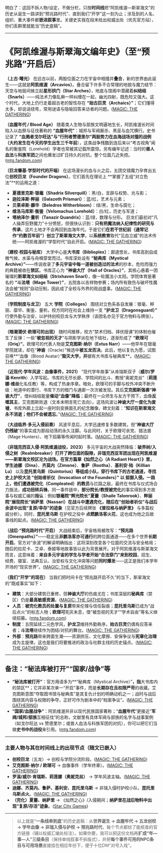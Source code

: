 明白了：这回不拆人物/设定，不做分栏，只按**时间线**把“阿凯维渥—斯翠海文”的历史从诞生一路讲到“预兆路时代”、直到我们“开学”这一刻为止；涉及到的人名、组织、重大事件都**嵌进叙事**里。关键史实我在段末给出权威出处（优先官方站），你们丢群里就能当“历史底稿”。

---

# 《阿凯维渥与斯翠海文编年史》（至“预兆路”开启后）

**（上古·曙光）**
在远古以前，两股位面之力在宇宙中相撞并**叠合**，新的世界由此诞生——这就是**阿凯维渥（Arcavios）**。叠合留下许多不合常理的地貌与魔力结节：天空与地层间耸立起**星形拱门（Star Arches）**，地底与馆阁中潜藏着**纠结结（Snarls）**——纯法术力像乱麻一样纠缠在一起，幽光四射，既危险又强大。这个时代，大地上仍行走着超古老的智性存在 **“始古巨灵（Archaics）”**；它们懂得太多，却说话绕弯，常用谜语与隐喻回答来访者的问题。([MAGIC: THE GATHERING][1])

**（血腥年代 / Blood Age）**
随着类人生物与部族文明遍地生长，阿凯维渥长时间陷入以血祭与征伐著称的 **“血腥年代”**：城邦与军阀厮杀、黑巫与血咒横行。史书记录了 **“血溅者戈尔旺达”**与**“行刑者赞德里尔”**两股势力在血海战场对撞的战例（大约发生在今天的学生出生**三千年前**），这类战争残酷到连后来以“考古视角”闻名的衡鉴院（Lorehold）学者也常被其记载所震惊。另有编年记述：当时的**兽人血法**与**科族军团**之间也爆发过旷日持久的对抗，整个位面几近失控。([mtg.fandom.com][2])

**（巨龙肇基·学型时代的开端）**
在这场漫长的血与火之后，五团交错魔力孕育出五位**创校巨龙（Founder Dragons）**。它们首先在理论上 **掌握了五组“对立色法”**的运用之道：

* **夏德里克斯·银毫（Shadrix Silverquill）**：黑/白，言辞与权势、光与影；
* **迦拉泽斯·粹丽（Galazeth Prismari）**：蓝/红，艺术与元素；
* **贝莱卓斯·靡华（Beledros Witherbloom）**：绿/黑，生命与腐化；
* **维洛马库斯·衡鉴（Velomachus Lorehold）**：白/红，历史与军道；
* **塔纳泽尔·量析（Tanazir Quandrix）**：蓝/绿，数理与分形。
  巨龙们最初对“凡人操弄狂野魔力”十分愤怒，但很快认识到：**只有把魔法纳入纪律性的研究与传承**，这片土地才不会再回到血海年代。于是它们**在若干世纪前（通常记作“约数百年前”）创立了斯翠海文大学**，以**系统教育**取代“见血立威”的法术传统——阿凯维渥的“学型时代”自此开启。([MAGIC: THE GATHERING][3])

**（建校·校园与秘库）**
大学中心是**大书库（Biblioplex）**：廊道悠长，书库高到自成微气候，水渠与舟楫穿堂而过。书库深处设有 **“秘典库（Mystical Archive）”**——传说收录了**多元宇宙中每一道被创造过的法术**的抄本，危险而强力的典籍被收在**禁区**。书库正心为 **“神谕大厅（Hall of Oracles）”**，其核心悬着一团璀璨的**斯翠海文纠结结（Strixhaven Snarl）**，像一轮魔法小太阳。学院体育是著名的 **“斗法塔（Mage Tower）”**，五院各以吉祥物参赛；场内所有致伤与破坏性魔法会被“规则”自动压制，因此成了全校与外界的观战盛事。([MAGIC: THE GATHERING][1])

**（学院制度与龙卫）**
五大 **学院（Colleges）** 围绕对立色系各自发展：银毫、粹丽、靡华、衡鉴、量析。校方同时在社会上维持一支 **“护龙卫（Dragonsguard）”** 行使外勤与治安，以护持创校巨龙与大学秩序（该团名亦见于官方物料与牌张）。([MAGIC: THE GATHERING][4])

**（暗潮潜伏·欧理可的出现）**
随时间推移，校方“禁术归档、择优授课”的体制也催生了反弹：一些“**被忽视的天才**”与阴影学派在地下结社，逐渐形成了 **“欧理可（Oriq）”**。欧理可的代表人物是**艾克图斯·纳尔（Extus Narr）**——他早年在银毫学院就读，却在“**神谕**（Oracle）”候选中**被五龙否决**。此后，他以复仇为愿，试图召唤**“血像（Blood Avatar）”**毁灭大学，并**据有大书库与秘典库**。([MAGIC: THE GATHERING][3])

**（近现代·学年风波：血像事件，2021）**
“现代学年故事”从肯瑞斯双子（**威尔/罗温·Kenrith**）入学写起。书库的无尽长廊、学院间的比斗、教授“奥妮克丝”（**莉莲娜·维丝**化名任教）等，构成了热身序章。暗处，欧理可的手脚与校外冲突不断升级：地道中的潜行、书库下方的暗门与通廊一次次被发现。其后**艾克图斯强袭“神谕大厅”**，借纠结结能量**催动“血像”降临**；最终在一众师生与友方干预下，血像**反噬其主**，艾克图斯败退（文本未明言死亡去向）。这场风波让**神谕大厅一度化为废墟**，书库外廊上立起一座时刻变换面孔的纪念雕像，碑文刻着：“**知识在斯翠海文永不消逝；他们不会被遗忘**。”([MAGIC: THE GATHERING][5])

**（大战临界·多元入侵前奏）**
风波平息后，大学迅速修复多数建筑，但“**神谕大厅仍残破**”的事实成为那段动荡的永久注脚。与此同时，关于欧理可余党、猎法兽（Mage Hunters）、地下招募等传闻时起时落。([MAGIC: THE GATHERING][6])

**（非瑞克西亚入侵·阿凯维渥战役，2023）**
多元宇宙的大战突然降临：**破界树/入侵之树（Realmbreaker）**打开了跨位面的裂隙，**非瑞克西亚**军团出现在阿凯维渥——**斯翠海文校区沦为战场**。在官方篇章**《灿然之心（A Radiant Heart）》**里，学生**迪娜（Dina）**、**齐莫内（Zimone）**、**鲁萨（Rootha）**、**基利安·陆（Killian Lu）** 以及**昆托里乌斯（Quintorius）**等组成小队，穿行书库下的古老通道，寻找史上护校大法 **“创始者祈仪（Invocation of the Founders）”** 以 **抵御入侵**。一路上，他们遭遇**被完化（Compleated）的教员**与拦路之敌，最终在书库与仪式场合力施法，**成功扭转兵锋**。同一事件链中，**部分院长/教授被完化**的事实得到多方故事与权威汇编的**指认**：例如**银毫院“辉光院长”夏蕾（Shaile Talonrook）**、**粹丽院“展现院长”纳萨里（Nassari）**在战斗中遭遇完化，随后在“创始者祈仪”与战后余波中**出现“复原/幸存”的迹象**（见官方后续牌张 **《普拉格与纳萨里》** 与多篇权威分析）。同时，**昆托里乌斯** 在护校之役中 **点燃鹏洛客火花**，这也成为他之后故事线的起点。([MAGIC: THE GATHERING][7])

**（战后·“预兆路时代”开启）**
大战结束后，宇宙格局被改写：**“预兆路（Omenpaths）”**——稳定且**非鹏洛客亦可通行**的跨位面通道——在多个世界**长期开启**。官方对“余波”的解读明确指出：这将深刻改变各个位面的交流与安全格局；随后的拉尼卡、艾卓、泰姬等地故事皆以此为背景展开。对于阿凯维渥与斯翠海文而言，这意味着：**来自多元宇宙的学生与学者开始“合法穿门”来到校园**，招生、经费、寝室、法典互认、治安权与文化冲突等问题**同时爆发**——这正是我们本学年开场的“现实世界”。([MAGIC: THE GATHERING][8])

**（我们“开学”的现在）**
当我们把时间卡在“预兆路开启不久”的当下，斯翠海文的“既成事实”如下：

* **建筑**：大部分建筑已重修，但**神谕大厅**的伤痕尤在；书库深层的**秘典库**（禁区）仍是**最高敏感资源**。([MAGIC: THE GATHERING][1])
* **人员**：**被完化教员的处置与复原**带来伦理与信任裂痕；**昆托里乌斯**已成为“战后点火”的标志人物；**欧理可**死灰未息，借“被忽视的天才”“学术自由”等名义继续招募。([mtg.fandom.com][9])
* **制度**：五院延续二元色学风，**护龙卫**维持外勤秩序，**始古巨灵**仍偶有应答来者；**斗法塔**继续作为团结/对抗的舞台。([MAGIC: THE GATHERING][4])
* **外部**：**预兆路**带来跨面生潮——资源挤压、文化摩擦、安保争议与**宪章化治理**成为主旋律。这也是我们将要推进的政治与社群主线的历史锚点。([MAGIC: THE GATHERING][8])

---

## 备注：“秘法库被打开”“国家/战争”等

* **“秘法库被打开”**：官方用语多为**“秘典库（Mystical Archive）”**，指**大书库内的禁区**；它并非某次单一“开启”事件，而是**长期存在且权限严苛**的收藏。艾克图斯意图“夺取图书馆与秘典库”是其复仇计划的明确动机之一；战时与战后围绕其内容与权限的争夺，正好可作为剧本中的“档案争议”。([MAGIC: THE GATHERING][4])
* **“国家/血腥战争”**：阿凯维渥并非以现代民族国家著称；“**血腥年代**”更接近“**军阀/城邦/部族**互相征伐”的总称，文献里有具体军阀与部族的名字与战事案例（如戈尔旺达 vs 赞德里尔；或兽人血法与科族军团的对抗），你可以把它们当做**史书中的战役**来引用。([mtg.fandom.com][2])

---

### 主要人物与其在时间线上的**出现节点**（随文已嵌入）

* **创校巨龙**（五龙）→ 创校与学院分流阶段。([MAGIC: THE GATHERING][3])
* **艾克图斯·纳尔 / 欧理可** → 血像事件（学年终章）。([MAGIC: THE GATHERING][3])
* **罗温/威尔·肯瑞斯、莉莲娜（奥妮克丝）** → 学年风波主轴。([MAGIC: THE GATHERING][5])
* **迪娜、齐莫内、鲁萨、基利安、昆托里乌斯** → 非瑞入侵时护校小队，**昆托里乌斯点火**。([MAGIC: THE GATHERING][7])
* **（完化）夏蕾、纳萨里** → 《灿然之心》/入侵期间；**纳萨里在战后物料中出现“复原/存活”迹象**。([Star City Games][10])

---

> 以上就是“**一条线串到底**”的历史底稿：从**世界诞生 → 血腥年代 → 五龙创校 → 学年血像 → 非瑞入侵与护校 → 预兆路时代**，每个节点都给了能核查的官方链接（辅以权威汇编处标注）。如果你要，我可以把这份文档再**扩成“年—事—人”三级条目**（保持单线叙事不拆版式），并把**每个事件可用的NPC条目与可用场景**直接挂在相应年份下，便于十位DM“对号入戏”。

[1]: https://magic.wizards.com/en/news/feature/planeswalkers-guide-strixhaven-2021-04-01?utm_source=chatgpt.com "Planeswalker's Guide to Strixhaven - Magic: The Gathering"
[2]: https://mtg.fandom.com/wiki/Arcavios?utm_source=chatgpt.com "Arcavios - MTG Wiki - Fandom"
[3]: https://magic.wizards.com/en/news/feature/legends-strixhaven-2021-04-13?utm_source=chatgpt.com "The Legends of Strixhaven - Magic: The Gathering"
[4]: https://magic.wizards.com/en/news/feature/collecting-strixhaven-school-mages-2021-03-25?utm_source=chatgpt.com "Collecting Strixhaven: School of Mages | MAGIC"
[5]: https://magic.wizards.com/en/news/magic-story/episode-4-put-test-2021-04-14?utm_source=chatgpt.com "Episode 4: Put to the Test | MAGIC: THE GATHERING"
[6]: https://magic.wizards.com/en/news/magic-story/episode-5-final-exam-2021-04-21?utm_source=chatgpt.com "Episode 5: Final Exam | MAGIC: THE GATHERING"
[7]: https://magic.wizards.com/en/news/magic-story/a-radiant-heart?utm_source=chatgpt.com "March of the Machine | Arcavios: A Radiant Heart"
[8]: https://magic.wizards.com/en/news/making-magic/doing-the-aftermath?utm_source=chatgpt.com "Doing the Aftermath - Magic: The Gathering"
[9]: https://mtg.fandom.com/wiki/Rootha_Squallheart?utm_source=chatgpt.com "Rootha Squallheart - MTG Wiki - Fandom"
[10]: https://articles.starcitygames.com/magic-the-gathering/a-new-planeswalker-emerges-as-a-compleated-walker-dies-in-latest-chapters-of-march-of-the-machine-story/?utm_source=chatgpt.com "A New Planeswalker Emerges As A Compleated Walker ..."
